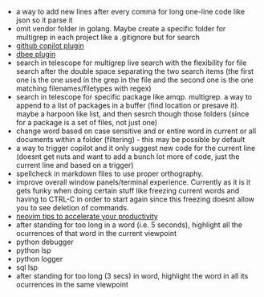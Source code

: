 - a way to add new lines after every comma for long one-line code like json so it parse it
- omit vendor folder in golang. Maybe create a specific folder for multigrep in each project like a .gitignore but for search
- [github copilot plugin](https://github.com/github/copilot.vim)
- [dbee plugin](https://github.com/kndndrj/nvim-dbee)
- search in telescope for multigrep live search with the flexibility for file search after the double space separating the two search items (the first one is the one used in the grep in the file and the second one is the one matching filenames/filetypes with regex)
- search in telescope for specific package like amqp. multigrep. a way to append to a list of packages in a buffer (find location or presave it). maybe a harpoon like list, and then sesrch though those folders (since for a package is a set of files, not just one)
- change word based on case sensitive and or entire word in current or all documents within a folder (filtering) - this may be possible by default
- a way to trigger copilot and it only suggest new code for the current line (doesnt get nuts and want to add a bunch lot more of code, just the current line and based on a trigger)
- spellcheck in markdown files to use proper orthography.
- improve overall window panels/terminal experience. Currently as it is it gets funky when doing certain stuff like freezing current words and having to CTRL-C in order to start again since this freezing doesnt allow you to see deletion of commands. 
- [neovim tips to accelerate your productivity](https://www.youtube.com/watch?v=LaIa1tQFOSY&t=449s)
- after standing for too long in a word (i.e. 5 seconds), highlight all the ocurrences of that word in the current viewpoint
- python debugger
- python lsp
- python logger
- sql lsp
- after standing for too long (3 secs) in word, highlight the word in all its ocurrences in the same viewpoint
